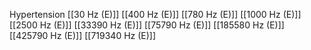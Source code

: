 Hypertension
[[30 Hz (E)]]
[[400 Hz (E)]]
[[780 Hz (E)]]
[[1000 Hz (E)]]
[[2500 Hz (E)]]
[[33390 Hz (E)]]
[[75790 Hz (E)]]
[[185580 Hz (E)]]
[[425790 Hz (E)]]
[[719340 Hz (E)]]